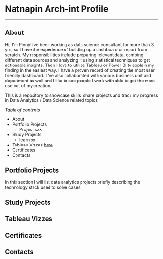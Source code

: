 # Natnapin Arch-int Profile <a name="TOP"></a>
---

## About ##
Hi, I'm Pinny!I've been working as data science consultant for more than 3 yrs, so I have the experience of building up a dashboard or report from scratch. My responsibilities include preparing relevant data, combing different data sources and analyzing it using statistical techniques to get actionable insights. Then I love to utilize Tableau or Power BI to explain my finding in the easiest way. I have a proven record of creating the most user friendly dashboard. I 've  also collaborated with various business unit and department as well and I like to see people I work with able to get the most use out of my creation. 

This is a repository to showcase skills, share projects and track my progress in Data Analytics / Data Science related topics.

_Table of contents_
  * About
  * Portfolio Projects
    * Project xxx
  * Study Projects
    * learn xx 
  * Tableau Vizzes [here](#tableau-vizzes)
  * Certificates
  * Contacts

## Portfolio Projects ##
In this section I will list data analytics projects briefly describing the technology stack used to solve cases.

## Study Projects ##






















## Tableau Vizzes ##
## Certificates ##

## Contacts ##
